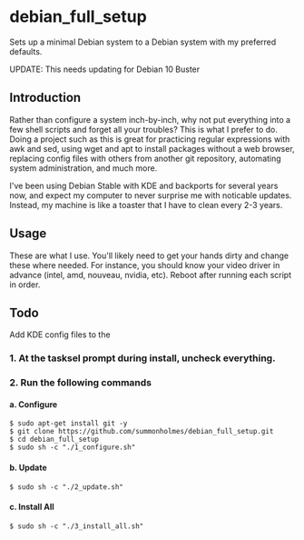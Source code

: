 # debian_full_setup
Sets up a minimal Debian system to a Debian system with my preferred defaults.

UPDATE: This needs updating for Debian 10 Buster

## Introduction
Rather than configure a system inch-by-inch, why not put everything into a few shell scripts and forget all your troubles?  This is what I prefer to do.  Doing a project such as this is great for practicing regular expressions with awk and sed, using wget and apt to install packages without a web browser, replacing config files with others from another git repository, automating system administration, and much more.

I've been using Debian Stable with KDE and backports for several years now, and expect my computer to never surprise me with noticable updates.  Instead, my machine is like a toaster that I have to clean every 2-3 years.

## Usage
These are what I use.  You'll likely need to get your hands dirty and change these where needed.  For instance, you should know your video driver in advance (intel, amd, nouveau, nvidia, etc).  Reboot after running each script in order.

## Todo
Add KDE config files to the 

### 1. At the tasksel prompt during install, uncheck everything.

### 2. Run the following commands

#### a. Configure
```
$ sudo apt-get install git -y
$ git clone https://github.com/summonholmes/debian_full_setup.git
$ cd debian_full_setup
$ sudo sh -c "./1_configure.sh"
```

#### b. Update
```
$ sudo sh -c "./2_update.sh"
```

#### c. Install All
```
$ sudo sh -c "./3_install_all.sh"
```
